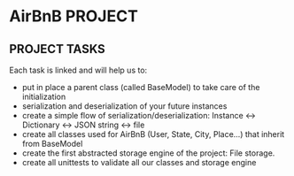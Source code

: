 # AirBnB PROJECT
## PROJECT TASKS
Each task is linked and will help us to:

- put in place a parent class (called BaseModel) to take care of the initialization
- serialization and deserialization of your future instances
- create a simple flow of serialization/deserialization: Instance <-> Dictionary <-> JSON string <-> file
- create all classes used for AirBnB (User, State, City, Place…) that inherit from BaseModel
- create the first abstracted storage engine of the project: File storage.
- create all unittests to validate all our classes and storage engine